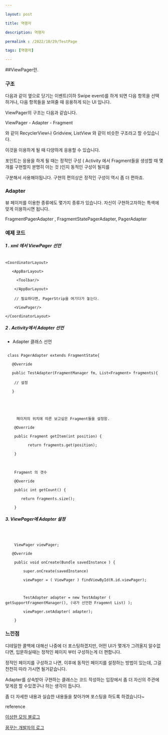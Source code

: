 ---layout: posttitle: 역행자description: 역행자permalink : /2022/10/29/TestPagetags: [역행자]---##ViewPager란.### 구조다음과 같이 옆으로 당기는 이벤트(이하 Swipe event)를 하게 되면 다음 항목을 선택하거나, 다음 항목들을 보여줄 때 응용하게 되는 UI 입니다. ViewPager의 구조는 다음과 같습니다.ViewPager - Adapter - Fragment와 같이 RecyclerView나 Gridview, ListView 와 같이 비슷한 구조라고 할 수있습니다.이것을 이용하게 될 때 다양하게 응용할 수 있습니다.포인트는 응용을 하게 될 때는 정적인 구성 ( Activity 에서 Fragment들을 생성할 때 몇개를 구현할지 분명히 아는 것 )인지 동적인 구성이 될지를 구분해서 사용해야됩니다. 구현의 편의상은 정적인 구성이 역시 좀 더 편하죠.### Adapter뷰 페이저를 이용한 종류에도 몇가지 종류가 있습니다. 자신이 구현하고자하는 특색에 맞게 이용하시면 됩니다.FragmentPagerAdapter , FragmentStatePagerAdapter, PagerAdapter### 예제 코드##### 1 . xml 에서 ViewPager 선언```<CoordinatorLayout>   <AppBarLayout>     <Toolbar/>    </AppBarLayout>    // 필요하다면, PagerStrip을 여기다가 놓는다.    <ViewPager/></CoordinatorLayout>```##### 2 . Activity에서 Adapter 선언- Adapter 클래스 선언``` class PagerAdapter extends FragmentState{   @Override   public TestAdapter(FragmentManager fm, List<Fragment> fragments){    // 설정   }     페이저의 위치에 따른 보고싶은 Fragment들을 설정함.    @Override    public Fragment getItem(int position) {          return fragments.get(position);    }	Fragment 의 갯수    @Override    public int getCount() {       return fragments.size();    }```##### 3. ViewPager에 Adapter 설정```    ViewPager viewPager;    @Override    public void onCreate(Bundle savedInstance ) {		super.onCreate(savedInstance)        viewPager = ( ViewPager ) findViewById(R.id.viewPager);                TestAdapter adapter = new TestAdapter ( getSupportFragmentManager(), (내가 선언한 Fragemnt List) );         viewPager.setAdapter( adapter);    }```### 느낀점 디테일한 콜백에 대해선 나중에 더 포스팅하겠지만, 어떤 UI가 몇개가 그려올지 알수없다면, 입문하실때는 정적인 페이지 부터 구성하는게 더 편합니다.정적인 페이지를 구성하고 나면, 이후에 동적인 페이지를 설정하는 방법이 있는데, 그걸 천천히 따라 가시면 될거같습니다. Adapter를 상속받아 구현하는 클래스는 코드 작성하는 입장에서 좀 더 자신의 주관에 맞게끔 할 수있겠구나 하는 생각이 듭니다. 좀 더 자세한 내용과 실습한 내용들을 찾아가며 포스팅을 하도록 하겠습니다~reference [이상한 모임 블로그](https://blog.weirdx.io/post/1548)[꿈꾸는 개발자의 로그](http://www.kmshack.kr/?s=ViewPager)